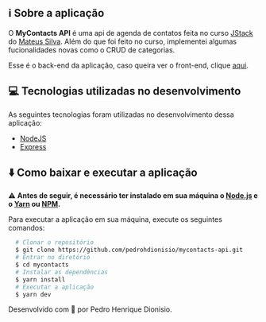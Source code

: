 ## ℹ️ Sobre a aplicação 

O **MyContacts API** é uma api de agenda de contatos feita no curso [JStack](https://jstack.com.br/)
do [Mateus Silva](https://www.instagram.com/imateus.silva/). Além do que foi feito
no curso, implementei algumas fucionalidades novas como o CRUD de categorias.

Esse é o back-end da aplicação, caso queira ver o front-end, clique [aqui](https://github.com/pedrohdionisio/mycontacts).

## 💻 Tecnologias utilizadas no desenvolvimento

As seguintes tecnologias foram utilizadas no desenvolvimento dessa aplicação:

- [NodeJS](https://nodejs.dev/)
- [Express](https://expressjs.com/en/api.html)

## ⬇️ Como baixar e executar a aplicação

⚠️ **Antes de seguir, é necessário ter instalado em sua máquina o [Node.js](https://nodejs.org/en/) e o [Yarn](https://classic.yarnpkg.com/lang/en/) ou [NPM](https://www.npmjs.com/).**

Para executar a aplicação em sua máquina, execute os seguintes comandos:

```bash
  # Clonar o repositório
  $ git clone https://github.com/pedrohdionisio/mycontacts-api.git
  # Entrar no diretório
  $ cd mycontacts
  # Instalar as dependências
  $ yarn install
  # Executar a aplicação
  $ yarn dev
```

Desenvolvido com 🤍 por Pedro Henrique Dionisio.
